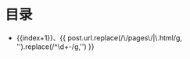 <!-- viepress 文章列表 -->

<script setup>
import { data as posts } from './posts.data.js'

</script>
<br>
<h1>目录</h1>
<ul>
  <li v-for="(post, index) of posts">
    <a :href="post.url">{{index+1}}、{{ post.url.replace(/\/pages\/|\.html/g, '').replace(/^\d+-/g,'') }}</a>
  </li>
</ul>
